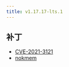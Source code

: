 ```yaml
---
title: v1.17.17-lts.1
---
```


## 补丁

- [CVE-2021-3121](/zh/docs/patches/cve-2021-3121/)
- [nokmem](/zh/docs/patches/nokmem/)
